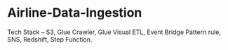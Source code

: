 # Airline-Data-Ingestion
Tech Stack – S3, Glue Crawler, Glue Visual ETL, Event Bridge Pattern rule, SNS, Redshift, Step Function.
